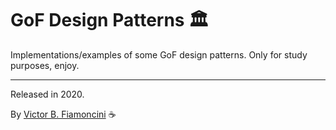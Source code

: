 # GoF Design Patterns 🏛

Implementations/examples of some GoF design patterns. Only for study purposes, enjoy.

----------
Released in 2020.

By [Victor B. Fiamoncini](https://github.com/Victor-Fiamoncini) ☕️
